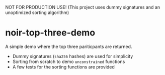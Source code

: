 NOT FOR PRODUCTION USE! (This project uses dummy signatures and an unoptimized sorting algorithm)

# noir-top-three-demo

A simple demo where the top three pariticpants are returned.
- Dummy signatures (`sha256` hashes) are used for simplicity
- Sorting from scratch to demo `unconstrained` functions
- A few tests for the sorting functions are provided
